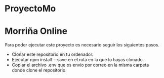 # ProyectoMo

# Morriña Online

Para poder ejecutar este proyecto es necesario seguir los siguientes pasos.

- Clonar este repositorio en tu ordenador.
- Ejecutar npm install --save en el ruta en la que lo hayas clonado.
- Copiar el archivo .env que os envío por correo en la misma carpeta donde clone el repositorio.